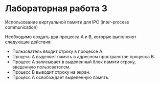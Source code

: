 # Лабораторная работа 3  
Использование виртуальной памяти для IPC (inter-process communication)

Необходимо создать два процесса A и B, которые выполняют следующие действия:
- Пользователь вводит строку в процессе А.
- Процесс A выделяет память в адресном пространстве процесса B.
- Процесс А записывает в выделенный блок памяти строку, введенную пользователем.
- Процесс B выводит строку на экран.
- Процесс А освобождает выделенную память.   
